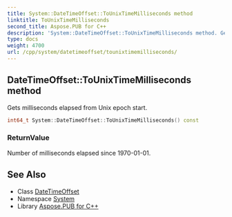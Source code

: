 ```yaml
---
title: System::DateTimeOffset::ToUnixTimeMilliseconds method
linktitle: ToUnixTimeMilliseconds
second_title: Aspose.PUB for C++
description: 'System::DateTimeOffset::ToUnixTimeMilliseconds method. Gets milliseconds elapsed from Unix epoch start in C++.'
type: docs
weight: 4700
url: /cpp/system/datetimeoffset/tounixtimemilliseconds/
---
```

## DateTimeOffset::ToUnixTimeMilliseconds method


Gets milliseconds elapsed from Unix epoch start.

```cpp
int64_t System::DateTimeOffset::ToUnixTimeMilliseconds() const
```


### ReturnValue

Number of milliseconds elapsed since 1970-01-01.

## See Also

* Class [DateTimeOffset](../)
* Namespace [System](../../)
* Library [Aspose.PUB for C++](../../../)
